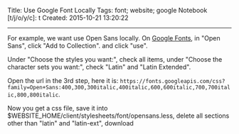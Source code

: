 Title: Use Google Font Locally
Tags: font; website; google
Notebook [t/j/o/y/c]: t
Created: 2015-10-21 13:20:22

------

For example, we want use Open Sans locally.
On [Google Fonts](https://www.google.com/fonts),
in "Open Sans", click "Add to Collection".
and click "use".

Under "Choose the styles you want:", check all items,
under "Choose the character sets you want:", check "Latin" and "Latin Extended".

Open the url in the 3rd step, here it is:
`https://fonts.googleapis.com/css?family=Open+Sans:400,300,300italic,400italic,600,600italic,700,700italic,800,800italic`.

Now you get a css file, save it into $WEBSITE_HOME/client/stylesheets/font/opensans.less,
delete all sections other than "latin" and "latin-ext",
download 


